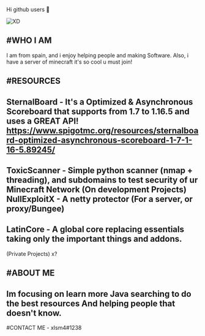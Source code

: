 Hi github users 👋

![XD](https://user-images.githubusercontent.com/76608233/111705165-9724fc00-8840-11eb-8d6e-c568082c31ad.PNG)

#WHO I AM
-
I am from spain, and i enjoy helping people and making Software.
Also, i have a server of minecraft it's so cool u must join!

#RESOURCES
-
SternalBoard - It's a Optimized & Asynchronous Scoreboard that supports from 1.7 to 1.16.5 and uses a GREAT API!
https://www.spigotmc.org/resources/sternalboard-optimized-asynchronous-scoreboard-1-7-1-16-5.89245/
-
ToxicScanner - Simple python scanner (nmap + threading), and subdomains to test security of ur Minecraft Network
(On development Projects)
NullExploitX - A netty protector (For a server, or proxy/Bungee)
-
LatinCore - A global core replacing essentials taking only the important things and addons.
-
(Private Projects)
x?

#ABOUT ME
-
Im focusing on learn more Java searching to do the best resources
And helping people that doesn't know.
-
#CONTACT ME - xIsm4#1238
